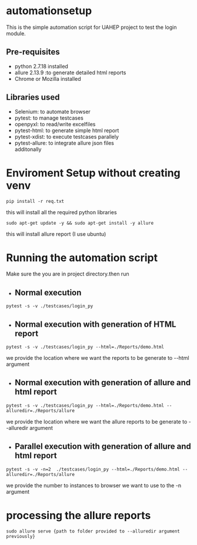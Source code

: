 # automationsetup
This is the simple automation script for UAHEP project to test the login module.
## Pre-requisites
* python 2.7.18 installed
* allure 2.13.9 :to generate detailed html reports
* Chrome or Mozilla installed 
## Libraries used
* Selenium: to automate browser  
* pytest: to manage testcases  
* openpyxl: to read/write excelfiles  
* pytest-html: to generate simple html report  
* pytest-xdist: to execute testcases parallely  
* pytest-allure: to integrate allure json files  
additonally  



# Enviroment Setup without creating venv  

```console
pip install -r req.txt
```  
this will install all the required python libraries

```console
sudo apt-get update -y && sudo apt-get install -y allure

```  
this will install allure report (I use ubuntu)  

# Running the automation script
Make sure the you are in project directory.then run 
* ## Normal execution  
```console
pytest -s -v ./testcases/login_py
``` 
* ## Normal execution with generation of HTML report  
```console
pytest -s -v ./testcases/login_py --html=./Reports/demo.html
``` 
we provide the location where we want the reports to be generate to --html argument

* ## Normal execution with generation of allure and html report  
```console
pytest -s -v ./testcases/login_py --html=./Reports/demo.html --alluredir=./Reports/allure
``` 
we provide the location where we want the allure reports to be generate to --alluredir argument

* ## Parallel execution with generation of allure and html report  
```console
pytest -s -v -n=2  ./testcases/login_py --html=./Reports/demo.html --alluredir=./Reports/allure
``` 
we provide the number to instances to browser we want to use to the -n argument 

# processing the allure reports
```console
sudo allure serve {path to folder provided to --alluredir argument previously}
``` 
